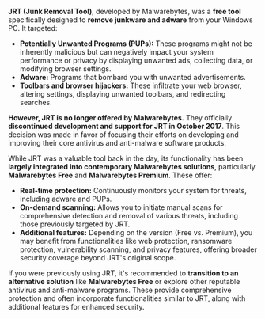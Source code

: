 **JRT (Junk Removal Tool)**, developed by Malwarebytes, was a **free tool** specifically designed to **remove junkware and adware** from your Windows PC. It targeted:

- **Potentially Unwanted Programs (PUPs):** These programs might not be inherently malicious but can negatively impact your system performance or privacy by displaying unwanted ads, collecting data, or modifying browser settings.
- **Adware:** Programs that bombard you with unwanted advertisements.
- **Toolbars and browser hijackers:** These infiltrate your web browser, altering settings, displaying unwanted toolbars, and redirecting searches.

**However, JRT is no longer offered by Malwarebytes.** They officially **discontinued development and support for JRT in October 2017**. This decision was made in favor of focusing their efforts on developing and improving their core antivirus and anti-malware software products.

While JRT was a valuable tool back in the day, its functionality has been **largely integrated into contemporary Malwarebytes solutions**, particularly **Malwarebytes Free** and **Malwarebytes Premium**. These offer:

- **Real-time protection:** Continuously monitors your system for threats, including adware and PUPs.
- **On-demand scanning:** Allows you to initiate manual scans for comprehensive detection and removal of various threats, including those previously targeted by JRT.
- **Additional features:** Depending on the version (Free vs. Premium), you may benefit from functionalities like web protection, ransomware protection, vulnerability scanning, and privacy features, offering broader security coverage beyond JRT's original scope.

If you were previously using JRT, it's recommended to **transition to an alternative solution** like **Malwarebytes Free** or explore other reputable antivirus and anti-malware programs. These provide comprehensive protection and often incorporate functionalities similar to JRT, along with additional features for enhanced security.
